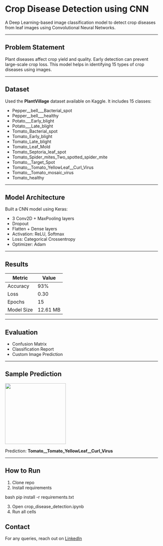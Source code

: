 #  Crop Disease Detection using CNN

A Deep Learning-based image classification model to detect crop diseases from leaf images using Convolutional Neural Networks.

---

## Problem Statement
Plant diseases affect crop yield and quality. Early detection can prevent large-scale crop loss. This model helps in identifying 15 types of crop diseases using images.

---

## Dataset
Used the **PlantVillage** dataset available on Kaggle. It includes 15 classes:
- Pepper__bell___Bacterial_spot
- Pepper__bell___healthy
- Potato___Early_blight
- Potato___Late_blight
- Tomato_Bacterial_spot
- Tomato_Early_blight
- Tomato_Late_blight
- Tomato_Leaf_Mold
- Tomato_Septoria_leaf_spot
- Tomato_Spider_mites_Two_spotted_spider_mite
- Tomato__Target_Spot
- Tomato__Tomato_YellowLeaf__Curl_Virus
- Tomato__Tomato_mosaic_virus
- Tomato_healthy

---

##  Model Architecture
Built a CNN model using Keras:
- 3 Conv2D + MaxPooling layers
- Dropout
- Flatten + Dense layers
- Activation: ReLU, Softmax
- Loss: Categorical Crossentropy
- Optimizer: Adam

---

## Results

| Metric        | Value     |
|---------------|-----------|
| Accuracy      | 93%       |
| Loss          | 0.30      |
| Epochs        | 15        |
| Model Size    | 12.61 MB  |

---

## Evaluation
- Confusion Matrix
- Classification Report
- Custom Image Prediction

---

## Sample Prediction

<img src="[https://raw.githubusercontent.com/your-username/your-repo-name/main/download%20(1).jpeg](https://github.com/shailylitoriya/Crop_disease_detection/blob/main/test_image.JPG?raw=true)" width="200"/>
  
Prediction: **Tomato__Tomato_YellowLeaf__Curl_Virus**

---

##  How to Run

1. Clone repo
2. Install requirements

bash
pip install -r requirements.txt

3. Open crop_disease_detection.ipynb
4. Run all cells

## Contact
For any queries, reach out on [LinkedIn](www.linkedin.com/in/shailylitoriya)

